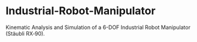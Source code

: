 # Industrial-Robot-Manipulator
Kinematic Analysis and Simulation of a 6-DOF Industrial Robot Manipulator (Stäubli RX‐90).
